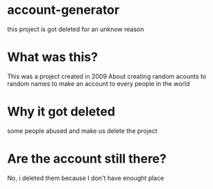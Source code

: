 # account-generator
this project is got deleted for an unknow reason 

# What was this? 

This was a project created in 2009 
About creating random acounts to random names to make an account to every people in the world 

# Why it got deleted 

some people abused and make us delete the project 

# Are the account still there? 

No, i deleted them because I don't have enought place 

